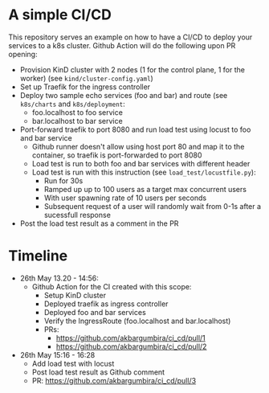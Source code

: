 # A simple CI/CD
This repository serves an example on how to have a CI/CD to deploy your services to a k8s cluster.
Github Action will do the following upon PR opening:
- Provision KinD cluster with 2 nodes (1 for the control plane, 1 for the worker) (see `kind/cluster-config.yaml`)
- Set up Traefik for the ingress controller
- Deploy two sample echo services (foo and bar) and route (see `k8s/charts` and `k8s/deployment`: 
  - foo.localhost to foo service
  - bar.localhost to bar service
- Port-forward traefik to port 8080 and run load test using locust to foo and bar service
  - Github runner doesn't allow using host port 80 and map it to the container, so traefik is port-forwarded to port 8080
  - Load test is run to both foo and bar services with different header
  - Load test is run with this instruction (see `load_test/locustfile.py`):
    - Run for 30s
    - Ramped up up to 100 users as a target max concurrent users
    - With user spawning rate of 10 users per seconds
    - Subsequent request of a user will randomly wait from 0-1s after a sucessfull response
- Post the load test result as a comment in the PR

# Timeline
- 26th May 13.20 - 14:56:
  - Github Action for the CI created with this scope:
    - Setup KinD cluster
    - Deployed traefik as ingress controller
    - Deployed foo and bar services
    - Verify the IngressRoute (foo.localhost and bar.localhost)
    - PRs:
      - https://github.com/akbargumbira/ci_cd/pull/1 
      - https://github.com/akbargumbira/ci_cd/pull/2
- 26th May 15:16 - 16:28
  - Add load test with locust
  - Post load test result as Github comment
  - PR: https://github.com/akbargumbira/ci_cd/pull/3